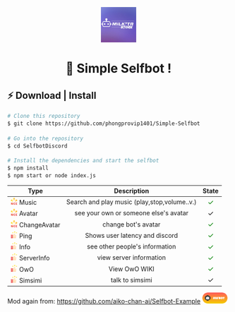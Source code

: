 <p align="center"> 
  <img src="assets_for_readme/milkita.png" alt="milkia.png" width="80px" height="80px">
</p>
<h1 align="center">
  👑 Simple Selfbot !
</h1>

## ⚡️ Download | Install 

```bash
# Clone this repository
$ git clone https://github.com/phongprovip1401/Simple-Selfbot

# Go into the repository
$ cd SelfbotDiscord

# Install the dependencies and start the selfbot
$ npm install
$ npm start or node index.js
```


| Type                                                                                     |                                  Description                                   |                            State                            |
|------------------------------------------------------------------------------------------|:------------------------------------------------------------------------------:|:-----------------------------------------------------------:|
| <img src="assets_for_readme/nice.png" width="16" vertical-align="middle"/> Music               |           Search and play music (play,stop,volume..v.)                           |    <font style="color: green; font-size: 16px;">✓</font>    |
| <img src="assets_for_readme/nice.png" width="16" vertical-align="middle"/> Avatar               |                see your own or someone else's avatar                           |   <font style="font-size: 16px;">✓</font>    |
| <img src="assets_for_readme/nice.png" width="16" vertical-align="middle"/> ChangeAvatar               |                  change bot's avatar                  |    <font style="color: green; font-size: 16px;">✓</font>    |
| <img src="assets_for_readme/good.png" width="16" vertical-align="middle"/> Ping               |                       Shows user latency and discord                       |    <font style="color: green; font-size: 16px;">✓</font>    |
| <img src="assets_for_readme/good.png" width="16" vertical-align="middle"/> Info               |                     see other people's information                       |    <font style="color: green; font-size: 16px;">✓</font>    |
| <img src="assets_for_readme/good.png" width="16" vertical-align="middle"/> ServerInfo               |                  view server information                  |    <font style="color: green; font-size: 16px;">✓</font>    |
| <img src="assets_for_readme/good.png" width="16" vertical-align="middle"/> OwO               |                   View OwO WIKI                         |    <font style="color: green; font-size: 16px;">✓</font>    |
| <img src="assets_for_readme/good.png" width="16" vertical-align="middle"/> Simsimi               |                         talk to simsimi                          |   <font style="font-size: 16px;">✓</font>    |

Mod again from: https://github.com/aiko-chan-ai/Selfbot-Example
<img src="assets_for_readme/banner_selfbot.png" widht="25px" height="25px">

